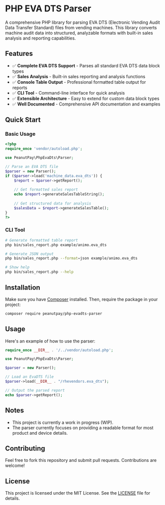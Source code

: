 # PHP EVA DTS Parser

A comprehensive PHP library for parsing EVA DTS (Electronic Vending Audit Data Transfer Standard) files from vending machines. This library converts machine audit data into structured, analyzable formats with built-in sales analysis and reporting capabilities.

## Features

- ✅ **Complete EVA DTS Support** - Parses all standard EVA DTS data block types
- ✅ **Sales Analysis** - Built-in sales reporting and analysis functions
- ✅ **Console Table Output** - Professional formatted table output for reports
- ✅ **CLI Tool** - Command-line interface for quick analysis
- ✅ **Extensible Architecture** - Easy to extend for custom data block types
- ✅ **Well Documented** - Comprehensive API documentation and examples

## Quick Start

### Basic Usage

```php
<?php
require_once 'vendor/autoload.php';

use PeanutPay\PhpEvaDts\Parser;

// Parse an EVA DTS file
$parser = new Parser();
if ($parser->load('machine_data.eva_dts')) {
    $report = $parser->getReport();
    
    // Get formatted sales report
    echo $report->generateSalesTableString();
    
    // Get structured data for analysis
    $salesData = $report->generateSalesTable();
}
?>
```

### CLI Tool

```bash
# Generate formatted table report
php bin/sales_report.php example/animo.eva_dts

# Generate JSON output
php bin/sales_report.php --format=json example/animo.eva_dts

# Show help
php bin/sales_report.php --help
```

## Installation

Make sure you have [Composer](https://getcomposer.org/) installed. Then, require the package in your project:

```bash
composer require peanutpay/php-evadts-parser
```

## Usage

Here's an example of how to use the parser:

```php
require_once __DIR__ . '/../vendor/autoload.php';

use PeanutPay\PhpEvaDts\Parser;

$parser = new Parser();

// Load an EvaDTS file
$parser->load(__DIR__ . "/rhevendors.eva_dts");

// Output the parsed report
echo $parser->getReport();
```

## Notes

- This project is currently a work in progress (WIP).
- The parser currently focuses on providing a readable format for most product and device details.

## Contributing

Feel free to fork this repository and submit pull requests. Contributions are welcome!

## License

This project is licensed under the MIT License. See the [LICENSE](LICENSE) file for details.
